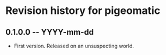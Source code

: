 # Revision history for pigeomatic

## 0.1.0.0 -- YYYY-mm-dd

* First version. Released on an unsuspecting world.

